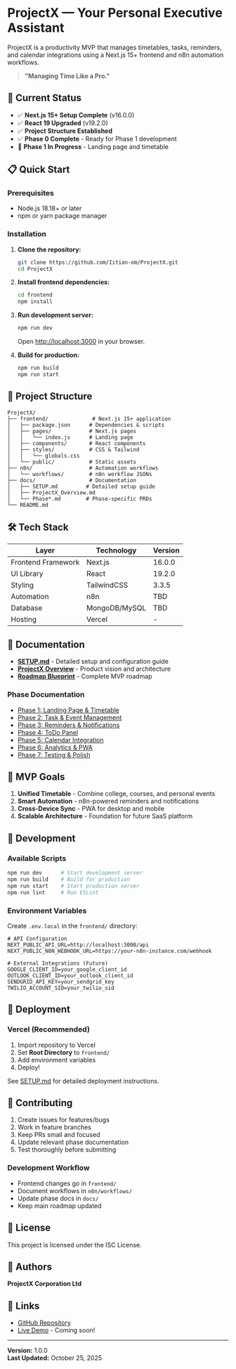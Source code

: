 # ProjectX — Your Personal Executive Assistant

ProjectX is a productivity MVP that manages timetables, tasks, reminders, and calendar integrations using a Next.js 15+ frontend and n8n automation workflows.

> **"Managing Time Like a Pro."**

## 🚀 Current Status

- ✅ **Next.js 15+ Setup Complete** (v16.0.0)
- ✅ **React 19 Upgraded** (v19.2.0)
- ✅ **Project Structure Established**
- ✅ **Phase 0 Complete** - Ready for Phase 1 development
- 🔄 **Phase 1 In Progress** - Landing page and timetable

## 📋 Quick Start

### Prerequisites
- Node.js 18.18+ or later
- npm or yarn package manager

### Installation

1. **Clone the repository:**
   ```bash
   git clone https://github.com/Iitian-om/ProjectX.git
   cd ProjectX
   ```

2. **Install frontend dependencies:**
   ```bash
   cd frontend
   npm install
   ```

3. **Run development server:**
   ```bash
   npm run dev
   ```
   Open [http://localhost:3000](http://localhost:3000) in your browser.

4. **Build for production:**
   ```bash
   npm run build
   npm run start
   ```

## 📁 Project Structure

```
ProjectX/
├── frontend/              # Next.js 15+ application
│   ├── package.json      # Dependencies & scripts
│   ├── pages/            # Next.js pages
│   │   └── index.js      # Landing page
│   ├── components/       # React components
│   ├── styles/           # CSS & Tailwind
│   │   └── globals.css
│   └── public/           # Static assets
├── n8n/                  # Automation workflows
│   └── workflows/        # n8n workflow JSONs
├── docs/                 # Documentation
│   ├── SETUP.md         # Detailed setup guide
│   ├── ProjectX_Overview.md
│   └── Phase*.md        # Phase-specific PRDs
└── README.md
```

## 🛠 Tech Stack

| Layer | Technology | Version |
|-------|-----------|---------|
| Frontend Framework | Next.js | 16.0.0 |
| UI Library | React | 19.2.0 |
| Styling | TailwindCSS | 3.3.5 |
| Automation | n8n | TBD |
| Database | MongoDB/MySQL | TBD |
| Hosting | Vercel | - |

## 📖 Documentation

- **[SETUP.md](docs/SETUP.md)** - Detailed setup and configuration guide
- **[ProjectX Overview](docs/ProjectX_Overview.md)** - Product vision and architecture
- **[Roadmap Blueprint](ProjectX%20%E2%80%93%20MVP%20Roadmap%20%26%20Documentation%20Blueprint.md)** - Complete MVP roadmap

### Phase Documentation
- [Phase 1: Landing Page & Timetable](docs/Phase1_Timetable.md)
- [Phase 2: Task & Event Management](docs/Phase2_TaskEventManagement.md)
- [Phase 3: Reminders & Notifications](docs/Phase3_RemindersNotifications.md)
- [Phase 4: ToDo Panel](docs/Phase4_ToDoPanel.md)
- [Phase 5: Calendar Integration](docs/Phase5_CalendarIntegration.md)
- [Phase 6: Analytics & PWA](docs/Phase6_Analytics_PWA.md)
- [Phase 7: Testing & Polish](docs/Phase7_Testing.md)

## 🎯 MVP Goals

1. **Unified Timetable** - Combine college, courses, and personal events
2. **Smart Automation** - n8n-powered reminders and notifications
3. **Cross-Device Sync** - PWA for desktop and mobile
4. **Scalable Architecture** - Foundation for future SaaS platform

## 🔧 Development

### Available Scripts

```bash
npm run dev      # Start development server
npm run build    # Build for production
npm run start    # Start production server
npm run lint     # Run ESLint
```

### Environment Variables

Create `.env.local` in the `frontend/` directory:

```env
# API Configuration
NEXT_PUBLIC_API_URL=http://localhost:3000/api
NEXT_PUBLIC_N8N_WEBHOOK_URL=https://your-n8n-instance.com/webhook

# External Integrations (Future)
GOOGLE_CLIENT_ID=your_google_client_id
OUTLOOK_CLIENT_ID=your_outlook_client_id
SENDGRID_API_KEY=your_sendgrid_key
TWILIO_ACCOUNT_SID=your_twilio_sid
```

## 🚢 Deployment

### Vercel (Recommended)

1. Import repository to Vercel
2. Set **Root Directory** to `frontend/`
3. Add environment variables
4. Deploy!

See [SETUP.md](docs/SETUP.md) for detailed deployment instructions.

## 🤝 Contributing

1. Create issues for features/bugs
2. Work in feature branches
3. Keep PRs small and focused
4. Update relevant phase documentation
5. Test thoroughly before submitting

### Development Workflow
- Frontend changes go in `frontend/`
- Document workflows in `n8n/workflows/`
- Update phase docs in `docs/`
- Keep main roadmap updated

## 📝 License

This project is licensed under the ISC License.

## 👥 Authors

**ProjectX Corporation Ltd**

## 🔗 Links

- [GitHub Repository](https://github.com/Iitian-om/ProjectX)
- [Live Demo](#) - Coming soon!

---

**Version:** 1.0.0  
**Last Updated:** October 25, 2025

<!-- End of file -->
